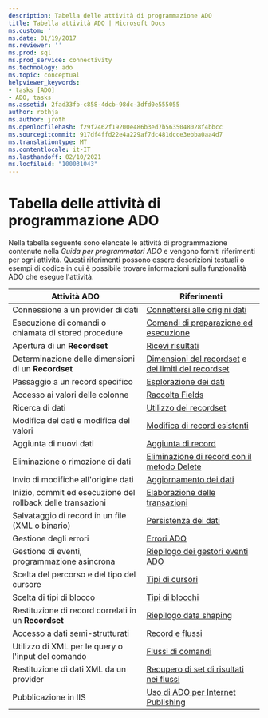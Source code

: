 ```yaml
---
description: Tabella delle attività di programmazione ADO
title: Tabella attività ADO | Microsoft Docs
ms.custom: ''
ms.date: 01/19/2017
ms.reviewer: ''
ms.prod: sql
ms.prod_service: connectivity
ms.technology: ado
ms.topic: conceptual
helpviewer_keywords:
- tasks [ADO]
- ADO, tasks
ms.assetid: 2fad33fb-c858-4dcb-98dc-3dfd0e555055
author: rothja
ms.author: jroth
ms.openlocfilehash: f29f2462f19200e486b3ed7b5635048028f4bbcc
ms.sourcegitcommit: 917df4ffd22e4a229af7dc481dcce3ebba0aa4d7
ms.translationtype: MT
ms.contentlocale: it-IT
ms.lasthandoff: 02/10/2021
ms.locfileid: "100031043"
---
```

# <a name="ado-programming-task-table"></a>Tabella delle attività di programmazione ADO
Nella tabella seguente sono elencate le attività di programmazione contenute nella *Guida per programmatori ADO* e vengono forniti riferimenti per ogni attività. Questi riferimenti possono essere descrizioni testuali o esempi di codice in cui è possibile trovare informazioni sulla funzionalità ADO che esegue l'attività.

|Attività ADO|Riferimenti|
|--------------|----------------|
|Connessione a un provider di dati|[Connettersi alle origini dati](./data/connecting-to-data-sources.md)|
|Esecuzione di comandi o chiamata di stored procedure|[Comandi di preparazione ed esecuzione](./data/preparing-and-executing-commands.md)|
|Apertura di un **Recordset**|[Ricevi risultati](./data/receiving-results.md)|
|Determinazione delle dimensioni di un **Recordset**|[Dimensioni del recordset](./data/current-record-and-size-of-recordset.md) e [dei limiti del recordset](./data/boundaries-of-a-recordset.md)|
|Passaggio a un record specifico|[Esplorazione dei dati](./data/navigating-through-data.md)|
|Accesso ai valori delle colonne|[Raccolta Fields](./data/the-fields-collection.md)|
|Ricerca di dati|[Utilizzo dei recordset](./data/working-with-recordsets.md)|
|Modifica dei dati e modifica dei valori|[Modifica di record esistenti](./data/editing-existing-records.md)|
|Aggiunta di nuovi dati|[Aggiunta di record](./data/adding-records.md)|
|Eliminazione o rimozione di dati|[Eliminazione di record con il metodo Delete](./data/deleting-records-using-the-delete-method.md)|
|Invio di modifiche all'origine dati|[Aggiornamento dei dati](./data/updating-data.md)|
|Inizio, commit ed esecuzione del rollback delle transazioni|[Elaborazione delle transazioni](./data/transaction-processing.md)|
|Salvataggio di record in un file (XML o binario)|[Persistenza dei dati](./data/persisting-data.md)|
|Gestione degli errori|[Errori ADO](./data/ado-errors.md)|
|Gestione di eventi, programmazione asincrona|[Riepilogo dei gestori eventi ADO](./data/ado-event-handler-summary.md)|
|Scelta del percorso e del tipo del cursore|[Tipi di cursori](./data/types-of-cursors-ado.md)|
|Scelta di tipi di blocco|[Tipi di blocchi](./data/types-of-locks.md)|
|Restituzione di record correlati in un **Recordset**|[Riepilogo data shaping](./data/data-shaping-overview.md)|
|Accesso a dati semi-strutturati|[Record e flussi](./data/records-and-streams.md)|
|Utilizzo di XML per le query o l'input del comando|[Flussi di comandi](./data/command-streams.md)|
|Restituzione di dati XML da un provider|[Recupero di set di risultati nei flussi](./data/retrieving-resultsets-into-streams.md)|
|Pubblicazione in IIS|[Uso di ADO per Internet Publishing](./data/using-ado-for-internet-publishing.md)|